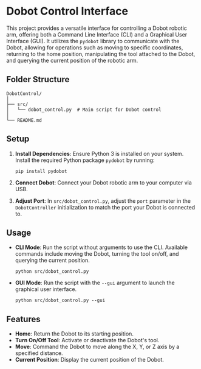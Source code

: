 # Dobot Control Interface

This project provides a versatile interface for controlling a Dobot robotic arm, offering both a Command Line Interface (CLI) and a Graphical User Interface (GUI). It utilizes the `pydobot` library to communicate with the Dobot, allowing for operations such as moving to specific coordinates, returning to the home position, manipulating the tool attached to the Dobot, and querying the current position of the robotic arm.

## Folder Structure

```
DobotControl/
│
├── src/
│   └── dobot_control.py  # Main script for Dobot control
│
└── README.md
```

## Setup

1. **Install Dependencies**: Ensure Python 3 is installed on your system. Install the required Python package `pydobot` by running:

   ```
   pip install pydobot
   ```

2. **Connect Dobot**: Connect your Dobot robotic arm to your computer via USB.

3. **Adjust Port**: In `src/dobot_control.py`, adjust the `port` parameter in the `DobotController` initialization to match the port your Dobot is connected to.

## Usage

- **CLI Mode**: Run the script without arguments to use the CLI. Available commands include moving the Dobot, turning the tool on/off, and querying the current position.

  ```
  python src/dobot_control.py
  ```

- **GUI Mode**: Run the script with the `--gui` argument to launch the graphical user interface.

  ```
  python src/dobot_control.py --gui
  ```

## Features

- **Home**: Return the Dobot to its starting position.
- **Turn On/Off Tool**: Activate or deactivate the Dobot's tool.
- **Move**: Command the Dobot to move along the X, Y, or Z axis by a specified distance.
- **Current Position**: Display the current position of the Dobot.